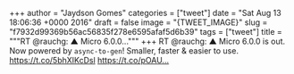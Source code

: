 
+++
author = "Jaydson Gomes"
categories = ["tweet"]
date = "Sat Aug 13 18:06:36 +0000 2016"
draft = false
image = "{TWEET_IMAGE}"
slug = "f7932d99369b56ac56835f278e6595afaf5d6b39"
tags = ["tweet"]
title = """RT @rauchg: ▲ Micro 6.0.0..."""
+++
RT @rauchg: ▲ Micro 6.0.0 is out. Now powered by `async-to-gen`! Smaller, faster &amp; easier to use.
https://t.co/5bhXIKcDsl https://t.co/pOAU…
